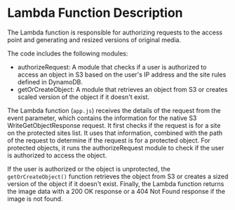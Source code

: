 # Lambda Function Description

The Lambda function is responsible for authorizing requests to the access point and generating and resized versions of original media.

The code includes the following modules:

* authorizeRequest: A module that checks if a user is authorized to access an object in S3 based on the user's IP address and the site rules defined in DynamoDB.
* getOrCreateObject: A module that retrieves an object from S3 or creates scaled version of the object if it doesn't exist.

The Lambda function (`app.js`) receives the details of the request from the event parameter, which contains the information for the native S3 WriteGetObjectResponse request. It first checks if the request is for a site on the protected sites list. It uses that information, combined with the path of the request to determine if the request is for a protected object. For protected objects, it runs the authorizeRequest module to check if the user is authorized to access the object.

If the user is authorized or the object is unprotected, the `getOrCreateObject()` function retrieves the object from S3 or creates a sized version of the object if it doesn't exist. Finally, the Lambda function returns the image data with a 200 OK response or a 404 Not Found response if the image is not found.

